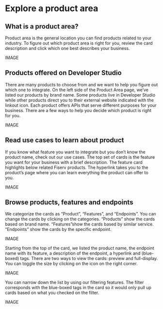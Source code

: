 # Explore a product area
## What is a product area?
Product area is the general location you can find products related to your industry.  To figure out which product area is right for you, review the card description and click which one best describes your business. 

IMAGE

## Products offered on Developer Studio 
There are many products to choose from and we want to help you figure out which one to integrate. On the left side of the Product Area page, we’ve listed our products by brand name. Some products live in Developer Studio while other products direct you to their external website indicated with the linkout icon. Each product offers APIs that serve different purposes for your business. There are a few ways to help you decide which product is right for you. 

IMAGE

## Read use cases to learn about product
If you know what feature you want to integrate but you don’t know the product name, check out our use cases. The top set of cards is the feature you want for your business with a brief description. The feature card highlights below related Fiserv products. The hyperlink takes you to the product’s page where you can learn everything the product can offer to you.

IMAGE

## Browse products, features and endpoints 
We categorize the cards as “Product”, “Features”, and “Endpoints”.  You can change the cards by clicking on the categories. “Products” show the cards based on brand name. “Features”show the cards based by similar service. “Endpoints” show the cards by the specific endpoint. 

IMAGE

Starting from the top of the card, we listed the product name, the endpoint name with its feature, a description of the endpoint, a hyperlink and (blue-boxed) tags. There are two ways to view the cards: preview and full-display. You can toggle the size by clicking on the icon on the right corner. 

IMAGE

You can narrow down the list by using our filtering features. The filter corresponds with the blue-boxed tags in the card so it would only pull up cards based on what you checked on the filter. 

IMAGE
